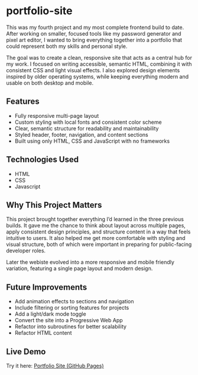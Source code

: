 
# portfolio-site

This was my fourth project and my most complete frontend build to date. After working on smaller, focused tools like my password generator and pixel art editor, I wanted to bring everything together into a portfolio that could represent both my skills and personal style.

The goal was to create a clean, responsive site that acts as a central hub for my work. I focused on writing accessible, semantic HTML, combining it with consistent CSS and light visual effects. I also explored design elements inspired by older operating systems, while keeping everything modern and usable on both desktop and mobile.

## Features

- Fully responsive multi-page layout
- Custom styling with local fonts and consistent color scheme
- Clear, semantic structure for readability and maintainability
- Styled header, footer, navigation, and content sections
- Built using only HTML, CSS and JavaScript with no frameworks

## Technologies Used

- HTML
- CSS
- Javascript

## Why This Project Matters

This project brought together everything I’d learned in the three previous builds. It gave me the chance to think about layout across multiple pages, apply consistent design principles, and structure content in a way that feels intuitive to users. It also helped me get more comfortable with styling and visual structure, both of which were important in preparing for public-facing developer roles. 

Later the webiste evolved into a more responsive and mobile friendly variation, featuring a single page layout and modern design. 

## Future Improvements

- Add animation effects to sections and navigation
- Include filtering or sorting features for projects
- Add a light/dark mode toggle
- Convert the site into a Progressive Web App
- Refactor into subroutines for better scalability
- Refactor HTML content 

## Live Demo

Try it here: [Portfolio Site (GitHub Pages)](https://sudo-j182.github.io/portfolio-site/)

